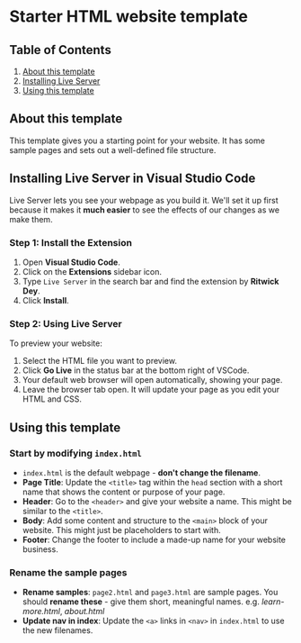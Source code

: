 # Starter HTML website template

## Table of Contents

1. [About this template](#about)
1. [Installing Live Server](#live-server)
1. [Using this template](#usage)

## About this template<a id="about"></a>

This template gives you a starting point for your website. It has some sample pages and sets out a well-defined file structure.

## Installing Live Server in Visual Studio Code<a id="live-server"></a>

Live Server lets you see your webpage as you build it. We'll set it up first because it makes it **much easier** to see the effects of our changes as we make them.

### Step 1: Install the Extension

1. Open **Visual Studio Code**.
2. Click on the **Extensions** sidebar icon.
3. Type `Live Server` in the search bar and find the extension by **Ritwick Dey**.
4. Click **Install**.

### Step 2: Using Live Server

To preview your website:

1. Select the HTML file you want to preview.
2. Click **Go Live** in the status bar at the bottom right of VSCode.
3. Your default web browser will open automatically, showing your page.
4. Leave the browser tab open. It will update your page as you edit your HTML and CSS.

## Using this template<a id="usage"></a>

### Start by modifying `index.html`

- `index.html` is the default webpage - **don't change the filename**.
- **Page Title**: Update the `<title>` tag within the `head` section with a short name that shows the content or purpose of your page.
- **Header**: Go to the `<header>` and give your website a name. This might be similar to the `<title>`.
- **Body**: Add some content and structure to the `<main>` block of your website. This might just be placeholders to start with.
- **Footer**: Change the footer to include a made-up name for your website business.

### Rename the sample pages

- **Rename samples**: `page2.html` and `page3.html` are sample pages. You should **rename these** - give them short, meaningful names. e.g. _learn-more.html_, _about.html_
- **Update nav in index**: Update the `<a>` links in `<nav>` in `index.html` to use the new filenames.
